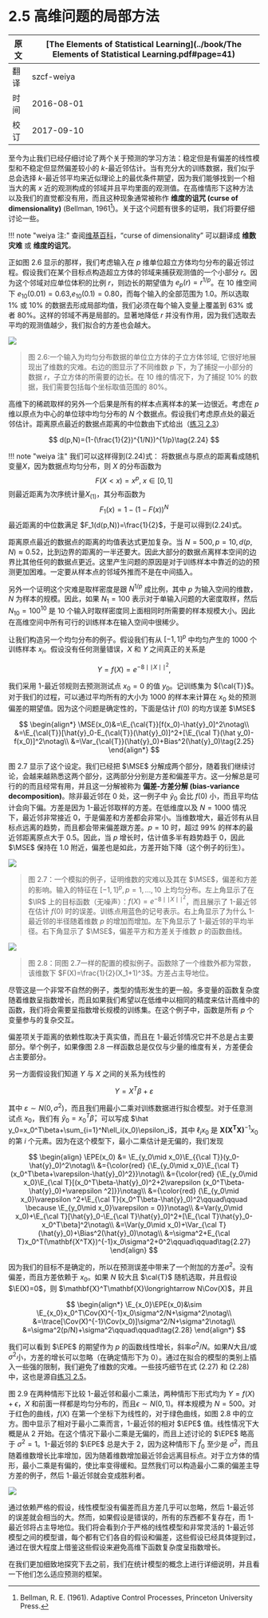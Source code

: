 # 2.5 高维问题的局部方法

原文     | [The Elements of Statistical Learning](../book/The Elements of Statistical Learning.pdf#page=41)
      ---|---
翻译     | szcf-weiya
时间     | 2016-08-01
校订   |  2017-09-10

至今为止我们已经仔细讨论了两个关于预测的学习方法：稳定但是有偏差的线性模型和不稳定但显然偏差较小的 $k$-最近邻估计。当有充分大的训练数据，我们似乎总会选择 $k$-最近邻平均来近似理论上的最优条件期望，因为我们能够找到一个相当大的离 $x$ 近的观测构成的邻域并且平均里面的观测值。在高维情形下这种方法以及我们的直觉都没有用，而且这种现象通常被称作 **维度的诅咒 (curse of dimensionality)** (Bellman, 1961[^1])。关于这个问题有很多的证明，我们将要仔细讨论一些。

!!! note "weiya 注:"
    查阅[维基百科](https://zh.wikipedia.org/wiki/%E7%BB%B4%E6%95%B0%E7%81%BE%E9%9A%BE)，“curse of dimensionality” 可以翻译成 **维数灾难** 或 **维度的诅咒**。

[^1]: Bellman, R. E. (1961). Adaptive Control Processes, Princeton University Press.

正如图 2.6 显示的那样，我们考虑输入在 $p$ 维单位超立方体均匀分布的最近邻过程。假设我们在某个目标点构造超立方体的邻域来捕获观测值的一个小部分 $r$。因为这个邻域对应单位体积的比例 $r$，则边长的期望值为 $e_p(r)=r^{1/p}$。在 $10$ 维空间下 $e_{10}(0.01)=0.63$,$e_{10}(0.1)=0.80$，而每个输入的全部范围为 $1.0$。所以选取 $1\%$ 或 $10\%$ 的数据去形成局部均值，我们必须在每个输入变量上覆盖到 $63\%$ 或者 $80\%$。这样的邻域不再是局部的。显著地降低 $r$ 并没有作用，因为我们选取去平均的观测值越少，我们拟合的方差也会越大。

![](../img/02/fig2.6.png)

> 图 2.6:一个输入为均匀分布数据的单位立方体的子立方体邻域, 它很好地展现出了维数的灾难。右边的图显示了不同维数 $p$ 下，为了捕捉一小部分的数据 $r$，子立方体的所需要的边长。在 $10$ 维的情况下，为了捕捉 $10\%$ 的数据，我们需要包括每个坐标取值范围的 $80\%$。

高维下的稀疏取样的另外一个后果是所有的样本点离样本的某一边很近。考虑在 $p$ 维以原点为中心的单位球中均匀分布的 $N$ 个数据点。假设我们考虑原点处的最近邻估计。距离原点最近的数据点距离的中位数由下式给出（[练习 2.3](https://github.com/szcf-weiya/ESL-CN/issues/60)）

$$
d(p,N)=(1-(\frac{1}{2})^{1/N})^{1/p}\tag{2.24}
$$

!!! note "weiya 注"
    我们可以这样得到(2.24)式：
    将数据点与原点的距离看成随机变量$X$，因为数据点均匀分布，则 $X$ 的分布函数为
    $$
    F(X < x)=x^p, \; x\in [0,1]
    $$
    则最近距离为次序统计量$X_{(1)}$，其分布函数为
    $$
    F_1(x)=1-(1-F(x))^N
    $$
    最近距离的中位数满足 $F_1(d(p,N))=\frac{1}{2}$，于是可以得到(2.24)式。

距离原点最近的数据点的距离的均值表达式更加复杂。当 $N=500,p=10,d(p,N)\approx 0.52$，比到边界的距离的一半还要大。因此大部分的数据点离样本空间的边界比其他任何的数据点更近。这里产生问题的原因是对于训练样本中靠近的边的预测更加困难。一定要从样本点的邻域外推而不是在中间插入。

另外一个证明这个灾难是取样密度是跟 $N^{1/p}$ 成比例，其中 $p$ 为输入空间的维数，$N$ 为样本的规模。因此，如果 $N_1=100$ 表示对于单输入问题的大密度取样，然后 $N_{10}=100^{10}$ 是 $10$ 个输入时取样密度同上面相同时所需要的样本规模大小。因此在高维空间中所有可行的训练样本在输入空间中很稀少。

让我们构造另一个均匀分布的例子。假设我们有从 $[-1,1]^p$ 中均匀产生的 $1000$ 个训练样本 $x_i$。假设没有任何测量错误，$X$ 和 $Y$ 之间真正的关系是

$$
Y = f(X) = e^{−8\mid \mid X\mid \mid ^2},
$$

我们采用 $1$-最近邻规则去预测测试点 $x_0=0$ 的值 $y_0$。记训练集为 ${\cal{T}}$。对于我们的过程，可以通过平均所有的大小为 $1000$ 的样本来计算在 $x_0$ 处的预测偏差的期望值。因为这个问题是确定性的，下面是估计 $f(0)$ 的均方误差 $\MSE$

$$
\begin{align*}
\MSE(x_0)&=\E_{\cal{T}}[f(x_0)-\hat{y}_0]^2\notag\\
&=\E_{\cal{T}}[\hat{y}_0-E_{\cal{T}}(\hat{y}_0)]^2+[\E_{\cal T}(\hat y_0)-f(x_0)]^2\notag\\
&=\Var_{\cal{T}}(\hat{y}_0)+Bias^2(\hat{y}_0)\tag{2.25}
\end{align*}
$$

图 2.7 显示了这个设定。我们已经把 $\MSE$ 分解成两个部分，随着我们继续讨论，会越来越熟悉这两个部分，这两部分分别是方差和偏差平方。这一分解总是可行的的而且经常有用，并且这一分解被称为 **偏差-方差分解 (bias-variance decomposition)**。除非最近邻在 $0$ 处，这一例子中 $\hat{y}_0$ 会比 $f(0)$ 小，而且平均估计会向下偏。方差是因为 $1$-最近邻取样的方差。在低维度以及 $N=1000$ 情况下，最近邻非常接近 $0$，于是偏差和方差都会非常小。当维数增大，最近邻有从目标点远离的趋势，而且都会带来偏差跟方差。$p=10$ 时，超过 $99\%$ 的样本的最近邻距离原点大于 $0.5$。因此，当 $p$ 增长时，估计值多半有趋势趋于 $0$，因此 $\MSE$ 保持在 $1.0$ 附近，偏差也是如此，方差开始下降（这个例子的衍生）。

![](../img/02/fig2.7.png)

> 图 2.7：一个模拟的例子，证明维数的灾难以及其在 $\MSE$，偏差和方差的影响。输入的特征在 $[-1,1]^p,p=1,\ldots,10$ 上均匀分布。左上角显示了在 $\IR$ 上的目标函数（无噪声）：$f(X)=e^{-8\mid \mid X\mid \mid ^2}$，而且展示了 $1$-最近邻在估计 $f(0)$ 时的误差。训练点用蓝色的记号表示。右上角显示了为什么 $1$-最近邻的半径随着维数 $p$ 的增加而增加。左下角显示了 $1$-最近邻的平均半径。右下角显示了 $\MSE$，偏差平方和方差关于维数 $p$ 的函数曲线。

![](../img/02/fig2.8.png)

> 图 2.8：同图 2.7一样的配置的模拟例子。函数除了一个维数外都为常数，该维数下 $F(X)=\frac{1}{2}(X_1+1)^3$。方差占主导地位。

尽管这是一个非常不自然的例子，类型的情形发生的更一般。多变量的函数复杂度随着维数呈指数增长，而且如果我们希望以在低维中以相同的精度来估计高维中的函数，我们将会需要呈指数增长规模的训练集。在这个例子中，函数是所有 $p$ 个变量参与的复杂交互。

偏差项关于距离的依赖性取决于真实值，而且在 $1$-最近邻情况它并不总是占主要部分。举个例子，如果像图 2.8 一样函数总是仅仅与少量的维度有关，方差便会占主要部分。

另一方面假设我们知道 $Y$ 与 $X$ 之间的关系为线性的

$$
Y = X^T\beta + \varepsilon\tag{2.26}
$$

其中 $\varepsilon \sim N(0,\sigma^2)$，而且我们用最小二乘对训练数据进行拟合模型。对于任意测试点 $x_0$，我们有 $\hat y_0=x_0^T\hat{\beta}$，可以写成 $\hat y_0=x_0^T\beta+\sum_{i=1}^N\ell_i(x_0)\epsilon_i$，其中 $\ell_i{x_0}$ 是 ${\mathbf{X(X^TX)}}^{-1}x_0$ 的第 $i$ 个元素。因为在这个模型下，最小二乘估计是无偏的，我们发现

$$
\begin{align}
\EPE(x_0) &= \E_{y_0\mid x_0}\E_{{\cal T}}(y_0-\hat{y}_0)^2\notag\\
&={\color{red} {\E_{y_0\mid x_0}\E_{\cal T}(x_0^T\beta+\varepsilon-\hat{y}_0)^2}}\notag\\
&={\color{red} {\E_{y_0\mid x_0}\E_{\cal T}[(x_0^T\beta-\hat{y}_0)^2+2\varepsilon (x_0^T\beta-\hat{y}_0)+\varepsilon ^2]}}\notag\\
&={\color{red} {\E_{y_0\mid x_0}\varepsilon ^2+\E_{\cal T}(x_0^T\beta-\hat{y}_0)^2\qquad\qquad \because \E_{y_0\mid x_0}\varepsilon = 0}}\notag\\
&=Var(y_0\mid x_0)+\E_{\cal T}[\hat{y}_0-\E_{\cal T}\hat{y}_0]^2+[\E_{\cal T}\hat{y}_0-x_0^T\beta]^2\notag\\
&=\Var(y_0\mid x_0)+\Var_{\cal T}(\hat{y}_0)+\Bias^2(\hat{y}_0)\notag\\
&=\sigma^2+E_{\cal T}x_0^T(\mathbf{X^TX})^{-1}x_0\sigma^2+0^2\qquad\qquad\tag{2.27}
\end{align}
$$

因为我们的目标不是确定的，所以在预测误差中带来了一个附加的方差$\sigma^2$。没有偏差，而且方差依赖于 $x_0$。如果 $N$ 较大且 $\cal{T}$ 随机选取，并且假设 $\E(X)=0$，则 $\mathbf{X}^T\mathbf{X}\longrightarrow N\Cov(X)$，并且

$$
\begin{align*}
\E_{x_0}\EPE(x_0)&\sim \E_{x_0}x_0^T\Cov(X)^{-1}x_0\sigma^2/N+\sigma^2\notag\\
&=\trace[\Cov(X)^{-1}\Cov(x_0)]\sigma^2/N+\sigma^2\notag\\
&=\sigma^2(p/N)+\sigma^2\qquad\qquad\tag{2.28}
\end{align*}
$$

我们可以看到 $\EPE$ 的期望作为 $p$ 的函数线性增长，斜率$\sigma^2/N$。如果$N$大且/或$\sigma^2$小，方差的增长可以忽略（在确定情形下为 $0$）。通过在拟合的模型的类别上插入一些强的限制，我们避免了维数的灾难。一些技巧细节在式 $(2.27)$ 和 $(2.28)$ 中，这也是源自[练习 2.5](https://github.com/szcf-weiya/ESL-CN/issues/160)。

图 2.9 在两种情形下比较 $1$-最近邻和最小二乘法，两种情形下形式均为 $Y=f(X)+\epsilon$，$X$ 和前面一样都是均匀分布的，而且$\epsilon\sim N(0,1)$。样本规模为 $N=500$。对于红色的曲线，$f(X)$ 在第一个坐标下为线性的，对于绿色曲线，如图 2.8 中的立方。图中显示了相对于最小二乘而言，$1$-最近邻的相对 $\EPE$ 值。线性情况下大概是从 $2$ 开始。在这个情况下最小二乘是无偏的，而且上述讨论的 $\EPE$ 略高于 $\sigma^2=1$。$1$-最近邻的 $\EPE$ 总是大于 $2$，因为这种情形下 $\hat{f}_0$ 至少是 $\sigma^2$，而且随着维数增长比率增加，因为随着维数增加最近邻会远离目标点。对于立方体的情形，最小二乘是有偏的，使比率变得缓和。显然我们可以构造最小二乘的偏差主导方差的例子，然后 $1$-最近邻就会变成胜利者。

![](../img/02/fig2.9.png)

通过依赖严格的假设，线性模型没有偏差而且方差几乎可以忽略，然后 $1$-最近邻的误差就会相当的大。然而，如果假设是错误的，所有的东西都不复存在，而 $1$-最近邻将占主导地位。我们将会看到介于严格的线性模型和非常灵活的 $1$-最近邻模型之间的模型谱，每个都有它们各自的假设和偏差，这些假设已经具体提到过，通过在很大程度上借鉴这些假设来避免高维下函数复杂度呈指数增长。

在我们更加细致地探究下去之前，我们在统计模型的概念上进行详细说明，并且看一下他们怎么适应预测的框架。
